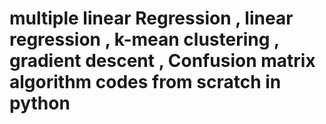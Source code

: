 # multiple linear Regression , linear regression , k-mean clustering , gradient descent , Confusion matrix algorithm codes from scratch in python
